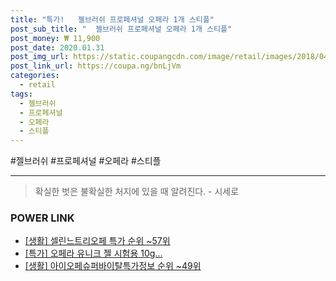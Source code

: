 ```yaml
--- 
title: "특가!   젤브러쉬 프로페셔널 오페라 1개 스티플" 
post_sub_title: "  젤브러쉬 프로페셔널 오페라 1개 스티플" 
post_money: ₩ 11,900 
post_date: 2020.01.31 
post_img_url: https://static.coupangcdn.com/image/retail/images/2018/04/26/15/9/ef0b81bc-4b70-4bf1-b542-b87c654332ef.jpg 
post_link_url: https://coupa.ng/bnLjVm 
categories: 
  - retail 
tags: 
  - 젤브러쉬 
  - 프로페셔널 
  - 오페라 
  - 스티플 
--- 
```

  #젤브러쉬 #프로페셔널 #오페라 #스티플 
<hr> 

> 확실한 벗은 불확실한 처지에 있을 때 알려진다. - 시세로 


### POWER LINK

* <a href="https://blog.naver.com/sakai111/221785258773" target="_blank"> [생활] 셀린느트리오페 특가 순위 ~57위</a>
* <a href="https://blog.naver.com/sakai111/221791924521" target="_blank">[특가] 오페라 유니크 젤 시험용 10g...</a>
* <a href="https://blog.naver.com/sakai111/221773942553" target="_blank"> [생활] 아이오페슈퍼바이탈특가정보 순위 ~49위</a>
